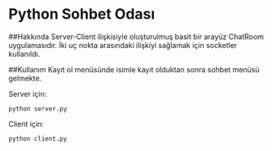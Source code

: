# **Python Sohbet Odası**
##Hakkında
Server-Client ilişkisiyle oluşturulmuş basit bir arayüz ChatRoom uygulamasıdır. İki uç nokta arasındaki ilişkiyi sağlamak için socketler kullanıldı. 

##Kullanım
Kayıt ol menüsünde isimle kayıt olduktan sonra sohbet menüsü gelmekte.

Server için:
```
python server.py
```
Client için:
```
python client.py
```
